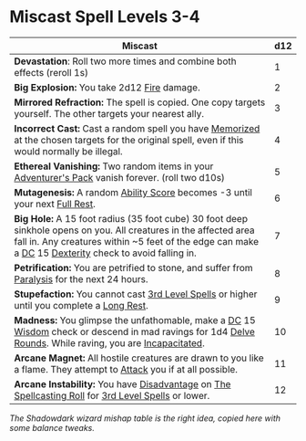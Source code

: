 # Miscast Spell Levels 3-4

| Miscast                                                                                                                                                                                                                                                                                                                                                                                                        | d12 |
| -------------------------------------------------------------------------------------------------------------------------------------------------------------------------------------------------------------------------------------------------------------------------------------------------------------------------------------------------------------------------------------------------------------- | --- |
| **Devastation**: Roll two more times and combine both effects (reroll 1s)                                                                                                                                                                                                                                                                                                                                      | 1   |
| **Big Explosion:** You take 2d12 [Fire](../../../Game%20Procedures/Combat/Damage%20Types/Fire.md) damage.                                                                                                                                                                                                                                                                                                      | 2   |
| **Mirrored Refraction:** The spell is copied. One copy targets yourself. The other targets your nearest ally.                                                                                                                                                                                                                                                                                                  | 3   |
| **Incorrect Cast:** Cast a random spell you have [Memorized](../../Spellcasting/Spell%20Memorization.md) at the chosen targets for the original spell, even if this would normally be illegal.                                                                                                                                                                                                                 | 4   |
| **Ethereal Vanishing:** Two random items in your [Adventurer's Pack](../../../Items%20and%20Gear/Gear/100%20Coins/Adventurer's%20Pack.md) vanish forever. (roll two d10s)                                                                                                                                                                                                                                      | 5   |
| **Mutagenesis:** A random [Ability Score](../../../Player%20Characters/Abilities/Ability%20Scores.md) becomes -3 until your next [Full Rest](../../../Game%20Procedures/Exploration/Resting.md#Full%20Rest).                                                                                                                                                                                         | 6   |
| **Big Hole:** A 15 foot radius (35 foot cube) 30 foot deep sinkhole opens on you. All creatures in the affected area fall in. Any creatures within ~5 feet of the edge can make a [DC](../../../Game%20Procedures/Core%20Procedures/DC.md) 15 [Dexterity](../../../Player%20Characters/Abilities/Dexterity.md) check to avoid falling in.                                                            | 7   |
| **Petrification:** You are petrified to stone, and suffer from [Paralysis](../../../Game%20Procedures/Conditions/Paralyzed.md) for the next 24 hours.                                                                                                                                                                                                                                                          | 8   |
| **Stupefaction:** You cannot cast [3rd Level Spells](../Spells%20by%20Level/Level%203/3rd%20Level%20Spells.md) or higher until you complete a [Long Rest](../../../Game%20Procedures/Exploration/Resting.md#Long%20Rest).                                                                                                                                                                                      | 9   |
| **Madness:** You glimpse the unfathomable, make a [DC](../../../Game%20Procedures/Core%20Procedures/DC.md) 15 [Wisdom](../../../Player%20Characters/Abilities/Wisdom.md) check or descend in mad ravings for 1d4 [Delve Rounds](../../../Game%20Procedures/Core%20Procedures/Round.md#Delve%20Round). While raving, you are [Incapacitated](../../../Game%20Procedures/Conditions/Incapacitated.md). | 10  |
| **Arcane Magnet:** All hostile creatures are drawn to you like a flame. They attempt to [Attack](../../../Game%20Procedures/Combat/Attack.md) you if at all possible.                                                                                                                                                                                                                                          | 11  |
| **Arcane Instability:** You have [Disadvantage](../../../Game%20Procedures/Die%20Rolling%20Mechanics/Disadvantage.md) on [The Spellcasting Roll](../../Spellcasting/Spellcasting.md#The%20Spellcasting%20Roll) for [3rd Level Spells](../Spells%20by%20Level/Level%203/3rd%20Level%20Spells.md) or lower.                                                                                                      | 12  |

*The Shadowdark wizard mishap table is the right idea, copied here with some balance tweaks.*

